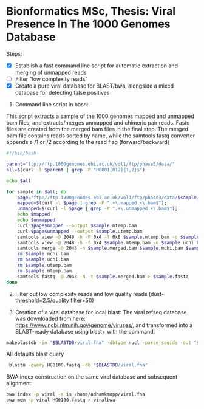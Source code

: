 # Bionformatics MSc, Thesis: Viral Presence In The 1000 Genomes Database


Steps:
- [x] Establish a fast command line script for automatic extraction and merging of unmapped reads
- [ ] Filter "low complexity reads"
- [x] Create a pure viral database for BLAST/bwa, alongside a mixed database for detecting false positives

1. Command line script in bash:

This script extracts a sample of the 1000 genomes mapped and unmapped bam files, and extracts/merges unmapped and chimeric pair reads. Fastq files are created from the merged bam files in the final step. The merged bam file contains reads sorted by name, while the samtools fastq converter appends a /1 or /2 according to the read flag (forward/backward)
```bash
#!/bin/bash

parent="ftp://ftp.1000genomes.ebi.ac.uk/vol1/ftp/phase3/data/"
all=$(curl -l $parent | grep -P "HG001[012]{1,2}$")

echo $all

for sample in $all; do
	page="ftp://ftp.1000genomes.ebi.ac.uk/vol1/ftp/phase3/data/$sample/alignment/"
	mapped=$(curl -l $page | grep -P ".+\.mapped.+\.bam$");
	unmapped=$(curl -l $page | grep -P ".+\.unmapped.+\.bam$");
	echo $mapped
	echo $unmapped
	curl $page$mapped --output $sample.mtemp.bam
	curl $page$unmapped --output $sample.utemp.bam	
	samtools view -@ 2048 -h -F 0x4 -f 0x8 $sample.mtemp.bam -o $sample.mchi.bam 
	samtools view -@ 2048 -h -f 0x4 $sample.mtemp.bam -o $sample.uchi.bam
	samtools merge -@ 2048 -n $sample.merged.bam $sample.mchi.bam $sample.uchi.bam $sample.utemp.bam
	rm $sample.mchi.bam 
	rm $sample.uchi.bam
	rm $sample.utemp.bam
	rm $sample.mtemp.bam
	samtools fastq -@ 2048 -N -t $sample.merged.bam > $sample.fastq
done

```
2. Filter out low complexity reads and low quality reads (dust-threshold=2.5/quality filter=50) 

3. Creation of a viral database for local blast:
The viral refseq database was downloaded from here: https://www.ncbi.nlm.nih.gov/genome/viruses/, and transformed into a BLAST-ready database using blast+ with the command:

```bash
makeblastdb -in "$BLASTDB/viral.fna" -dbtype nucl -parse_seqids -out "$BLASTDB\viral.fna"
```
All defaults blast query
```bash
 blastn -query HG0100.fastq -db "$BLASTDB/viral.fna"
```
BWA index construction on the same viral database and subsequent alignment:
```bash
bwa index -p viral -a is /home/adhamkmopp/viral.fna
bwa mem -p viral HG0100.fastq > viralbwa
```
